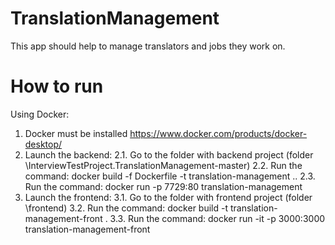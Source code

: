 # TranslationManagement
This app should help to manage translators and jobs they work on. 

# How to run

Using Docker:
1. Docker must be installed https://www.docker.com/products/docker-desktop/
2. Launch the backend: 
    2.1. Go to the folder with backend project (folder \InterviewTestProject.TranslationManagement-master)
    2.2. Run the command:
    docker build -f Dockerfile -t translation-management ..
    2.3. Run the command:
    docker run -p 7729:80 translation-management
3. Launch the frontend: 
    3.1. Go to the folder with frontend project (folder \frontend)
    3.2. Run the command:
    docker build -t translation-management-front .
    3.3. Run the command:
    docker run -it -p 3000:3000 translation-management-front